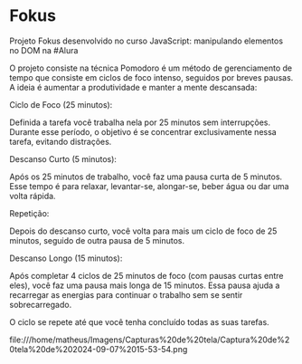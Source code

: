 # Fokus

Projeto Fokus desenvolvido no curso JavaScript: manipulando elementos no DOM na #Alura

O projeto consiste na técnica Pomodoro é um método de gerenciamento de tempo que consiste em ciclos de foco intenso, seguidos por breves pausas. A ideia é aumentar a produtividade e manter a mente descansada:

Ciclo de Foco (25 minutos):

Definida a tarefa você trabalha nela por 25 minutos sem interrupções.
Durante esse período, o objetivo é se concentrar exclusivamente nessa tarefa, evitando distrações.

Descanso Curto (5 minutos):

Após os 25 minutos de trabalho, você faz uma pausa curta de 5 minutos.
Esse tempo é para relaxar, levantar-se, alongar-se, beber água ou dar uma volta rápida.

Repetição:

Depois do descanso curto, você volta para mais um ciclo de foco de 25 minutos, seguido de outra pausa de 5 minutos.

Descanso Longo (15 minutos):

Após completar 4 ciclos de 25 minutos de foco (com pausas curtas entre eles), você faz uma pausa mais longa de 15 minutos.
Essa pausa ajuda a recarregar as energias para continuar o trabalho sem se sentir sobrecarregado.

O ciclo se repete até que você tenha concluído todas as suas tarefas.


file:///home/matheus/Imagens/Capturas%20de%20tela/Captura%20de%20tela%20de%202024-09-07%2015-53-54.png

